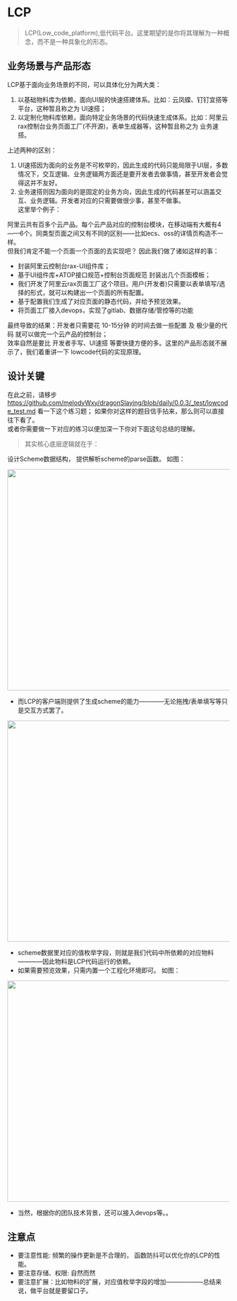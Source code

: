<!--
 * @Author: 六弦
 * @LastEditors: 六弦
 * @Date: 2021-05-15 18:46:48
 * @LastEditTime: 2021-05-17 15:40:37
 * @FilePath: /tuya-check-server/Users/liuxian/codeAll/pub/tukong/LCP/README.md
-->


# LCP
> LCP(Low_code_platform),低代码平台。这里期望的是你将其理解为一种概念，而不是一种具象化的形态。

## 业务场景与产品形态
LCP基于面向业务场景的不同，可以具体化分为两大类：

1. 以基础物料库为依赖，面向UI层的快速搭建体系。比如：云凤蝶、钉钉宜搭等平台，这种暂且称之为 UI速搭；
2. 以定制化物料库依赖，面向特定业务场景的代码快速生成体系。比如：阿里云rax控制台业务页面工厂(不开源)，表单生成器等，这种暂且称之为 业务速搭。

上述两种的区别： 
1. UI速搭因为面向的业务是不可枚举的，因此生成的代码只能局限于UI层，多数情况下，交互逻辑、业务逻辑两方面还是要开发者去做事情，甚至开发者会觉得这并不友好。
2. 业务速搭则因为面向的是固定的业务方向，因此生成的代码甚至可以涵盖交互、业务逻辑。开发者对应的只需要做很少事，甚至不做事。<br>
这里举个例子： <br>

阿里云共有百多个云产品。每个云产品对应的控制台模块，在移动端有大概有4——6个。同类型页面之间又有不同的区别——比如ecs、oss的详情页构造不一样。<br>
但我们肯定不能一个页面一个页面的去实现吧？
因此我们做了诸如这样的事： 
+ 封装阿里云控制台rax-UI组件库；
+ 基于UI组件库+ATOP接口规范+控制台页面规范  封装出几个页面模板；
+ 我们开发了阿里云rax页面工厂这个项目。用户(开发者)只需要以表单填写/选择的形式，就可以构建出一个页面的所有配置。
+ 基于配置我们生成了对应页面的静态代码，并给予预览效果。
+ 将页面工厂接入devops，实现了gitlab、数据存储/管控等的功能

最终导致的结果：开发者只需要花 10-15分钟 的时间去做一些配置 及 极少量的代码 就可以做完一个云产品的控制台；<br>
效率自然是要比 开发者手写、UI速搭 等要快捷方便的多。这里的产品形态就不展示了，我们着重讲一下 lowcode代码的实现原理。

## 设计关键
在此之前，请移步 https://github.com/melodyWxy/dragonSlaying/blob/daily/0.0.3/_test/lowcode_test.md 看一下这个练习题；
如果你对这样的题目信手拈来，那么则可以直接往下看了。 <br>
或者你需要做一下对应的练习以便加深一下你对下面这句总结的理解。 <br>

>其实核心底层逻辑就在于： 

设计Scheme数据结构， 提供解析scheme的parse函数。
如图：

<img src="https://melodyworld.oss-cn-beijing.aliyuncs.com/headers/scheme2code1.jpg" width="700" height="500"/>

+ 而LCP的客户端则提供了生成scheme的能力————无论拖拽/表单填写等只是交互方式罢了。 

<img src="https://melodyworld.oss-cn-beijing.aliyuncs.com/headers/scheme2json2.jpg" width="700" height="500"/>

+ scheme数据里对应的值枚举字段，则就是我们代码中所依赖的对应物料————因此物料是LCP代码运行的依赖。
+ 如果需要预览效果，只需内置一个工程化环境即可。
如图：

<img src="https://melodyworld.oss-cn-beijing.aliyuncs.com/headers/scheme2json3.jpg" width="700" height="500"/>

+  当然，根据你的团队技术背景，还可以接入devops等。。


## 注意点

+ 要注意性能:  频繁的操作更新是不合理的， 函数防抖可以优化你的LCP的性能。
+ 要注意存储、权限: 自然而然
+ 要注意扩展：比如物料的扩展，对应值枚举字段的增加——————总结来说，做平台就是要留口子。
